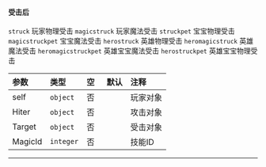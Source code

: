 #### 受击后

`struck` 玩家物理受击
`magicstruck` 玩家魔法受击
`struckpet` 宝宝物理受击
`magicstruckpet` 宝宝魔法受击
`herostruck` 英雄物理受击
`heromagicstruck` 英雄魔法受击
`heromagicstruckpet` 英雄宝宝魔法受击
`herostruckpet` 英雄宝宝物理受击

| 参数    | 类型      | 空   | 默认 | 注释     |
| :------ | :-------- | :--- | :--- | :------- |
| self    | `object`  | 否   |      | 玩家对象 |
| Hiter   | `object`  | 否   |      | 攻击对象 |
| Target  | `object`  | 否   |      | 受击对象 |
| MagicId | `integer` | 否   |      | 技能ID   |

------------


